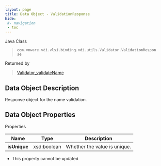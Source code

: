 ```yaml
---
layout: page
title: Data Object - ValidationResponse
hide:
 #- navigation
 - toc
---
```






Java Class  
> `com.vmware.vdi.vlsi.binding.vdi.utils.Validator.ValidationResponse`

Returned by  
> [Validator_validateName](vdi.utils.Validator.md#validateName)


## Data Object Description 

Response object for the name validation. 

## Data Object Properties

Properties

Name |  Type |  Description   
---|---|---  
**isUnique**|  xsd:boolean|  Whether the value is unique.   


* This property cannot be updated.

  
  
  
  
  
  
